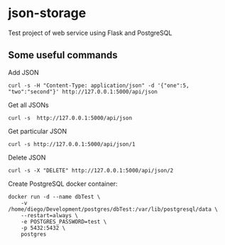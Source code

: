 # json-storage
Test project of web service using Flask and PostgreSQL


## Some useful commands

Add JSON
~~~
curl -s -H "Content-Type: application/json" -d '{"one":5, "two":"second"}' http://127.0.0.1:5000/api/json
~~~

Get all JSONs
~~~
curl -s  http://127.0.0.1:5000/api/json
~~~

Get particular JSON
~~~
curl -s http://127.0.0.1:5000/api/json/1
~~~

Delete JSON
~~~
curl -s -X "DELETE" http://127.0.0.1:5000/api/json/2
~~~


Create PostgreSQL docker container:
~~~
docker run -d --name dbTest \
    -v /home/diego/Development/postgres/dbTest:/var/lib/postgresql/data \
    --restart=always \
    -e POSTGRES_PASSWORD=test \
    -p 5432:5432 \
    postgres
~~~